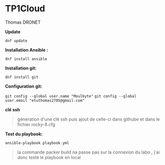# TP1Cloud
Thomas DRONET

**Update**

`dnf update`

**Installation Ansible :**

`dnf install ansible`

**Installation git:**

`dnf install git`

**Configuration git:**

`git config --global user.name "Moulbyte"`
`git config --global user.email "etuthomas2705@gmail.com"`

**clé ssh**

> géneration d'une clé ssh puis ajout de celle-ci dans githube et dans le fichier rocky-8.cfg

**Test du playbook:**

`ansible-playbook playbook.yml`

> la commande packer build na passe pas sur la connexion du labo , j'ai donc testé le playbook en local
